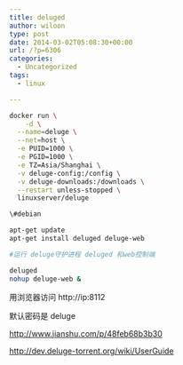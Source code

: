 ```yaml
---
title: deluged
author: wiloon
type: post
date: 2014-03-02T05:08:30+00:00
url: /?p=6306
categories:
  - Uncategorized
tags:
  - linux

---
```

```bash
docker run \
    -d \
  --name=deluge \
  --net=host \
  -e PUID=1000 \
  -e PGID=1000 \
  -e TZ=Asia/Shanghai \
  -v deluge-config:/config \
  -v deluge-downloads:/downloads \
  --restart unless-stopped \
  linuxserver/deluge
```

```bash
\#debian

apt-get update
apt-get install deluged deluge-web

#运行 deluge守护进程 deluged 和web控制端

deluged
nohup deluge-web &

```

用浏览器访问 http://ip:8112

默认密码是 deluge

http://www.jianshu.com/p/48feb68b3b30

http://dev.deluge-torrent.org/wiki/UserGuide